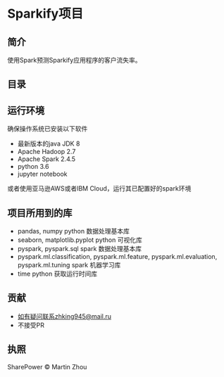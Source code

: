 # Sparkify项目

## 简介
使用Spark预测Sparkify应用程序的客户流失率。

## 目录


## 运行环境
确保操作系统已安装以下软件
- 最新版本的java JDK 8
- Apache Hadoop 2.7
- Apache Spark 2.4.5
- python 3.6
- jupyter notebook

或者使用亚马逊AWS或者IBM Cloud，运行其已配置好的spark环境

## 项目所用到的库
- pandas, numpy 
python 数据处理基本库
- seaborn, matplotlib.pyplot
python 可视化库
- pyspark, pyspark.sql
spark 数据处理基本库
- pyspark.ml.classification, pyspark.ml.feature, pyspark.ml.evaluation, pyspark.ml.tuning
spark 机器学习库
- time
python 获取运行时间库

## 贡献
- 如有疑问联系zhking945@mail.ru
- 不接受PR

## 执照
SharePower © Martin Zhou


